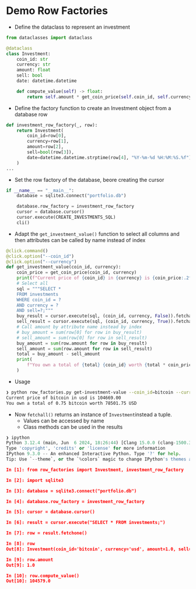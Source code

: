 # Demo Row Factories

- Define the dataclass to represent an investment

```python
from dataclasses import dataclass

@dataclass
class Investment:
	coin_id: str
	currency: str
	amount: float
	sell: bool
	date: datetime.datetime

	def compute_value(self) -> float:
		return self.amount * get_coin_price(self.coin_id, self.currency)
```

- Define the factory function to create an Investment object from a database row

```python
def investment_row_factory(_, row):
	return Investment(
		coin_id=row[0],
		currency=row[1],
		amount=row[2],
		sell=bool(row[3]),
		date=datetime.datetime.strptime(row[4], "%Y-%m-%d %H:%M:%S.%f"),
	)
...
```

- Set the row factory of the database, beore creating the cursor

```python
if __name__ == "__main__":
	database = sqlite3.connect("portfolio.db")

	database.row_factory = investment_row_factory
	cursor = database.cursor()
	cursor.execute(CREATE_INVESTMENTS_SQL)
	cli()
```

- Adapt the ```get_investment_value()``` function to select all columns and then attributes can be called by name instead of index

```python
@click.command()
@click.option("--coin_id")
@click.option("--currency")
def get_investment_value(coin_id, currency):
	coin_price = get_coin_price(coin_id, currency)
	print(f"Current price of {coin_id} in {currency} is {coin_price:.2f}")
	# Select all
	sql = """SELECT *
	FROM investments
	WHERE coin_id = ?
	AND currency = ?
	AND sell=?;"""
	buy_result = cursor.execute(sql, (coin_id, currency, False)).fetchall()
	sell_result = cursor.execute(sql, (coin_id, currency, True)).fetchall()
	# Call amount by attribute name instead by index
	# buy_amount = sum(row[0] for row in buy_result)
	# sell_amount = sum(row[0] for row in sell_result)
	buy_amount = sum(row.amount for row in buy_result)
	sell_amount = sum(row.amount for row in sell_result)
	total = buy_amount - sell_amount
	print(
		f"You own a total of {total} {coin_id} worth {total * coin_price:.2f} {currency.upper()}"
	)
```

- Usage

```bash
❯ python row_factories.py get-investment-value --coin_id=bitcoin --currency=usd
Current price of bitcoin in usd is 104669.00
You own a total of 0.75 bitcoin worth 78501.75 USD
```

- Now ```fetchall()``` returns an instance of ```Investment```instead a tuple.
	- Values can be accessed by name
	- Class methods can be used in the results

```python
❯ ipython
Python 3.12.4 (main, Jun  6 2024, 18:26:44) [Clang 15.0.0 (clang-1500.3.9.4)]
Type 'copyright', 'credits' or 'license' for more information
IPython 9.3.0 -- An enhanced Interactive Python. Type '?' for help.
Tip: Use `--theme`, or the `%colors` magic to change IPython's themes and colors.

In [1]: from row_factories import Investment, investment_row_factory

In [2]: import sqlite3

In [3]: database = sqlite3.connect("portfolio.db")

In [4]: database.row_factory = investment_row_factory

In [5]: cursor = database.cursor()

In [6]: result = cursor.execute("SELECT * FROM investments;")

In [7]: row = result.fetchone()

In [8]: row
Out[8]: Investment(coin_id='bitcoin', currency='usd', amount=1.0, sell=False, date=datetime.datetime(2023, 1, 17, 0, 59, 52, 156876))

In [9]: row.amount
Out[9]: 1.0

In [10]: row.compute_value()
Out[10]: 104579.0
```